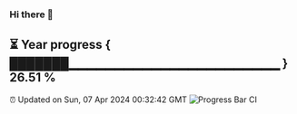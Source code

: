 ### Hi there 👋
⏳ Year progress { ███████▁▁▁▁▁▁▁▁▁▁▁▁▁▁▁▁▁▁▁▁▁▁▁ } 26.51 %
---
⏰ Updated on Sun, 07 Apr 2024 00:32:42 GMT
![Progress Bar CI](https://github.com/Moyi321/Moyi321/workflows/Progress%20Bar%20CI/badge.svg)
